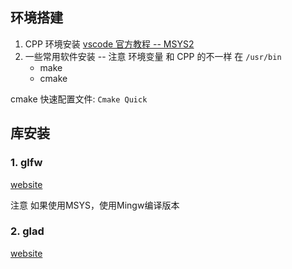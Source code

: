 ## 环境搭建

1. CPP 环境安装 [vscode 官方教程 -- MSYS2](https://code.visualstudio.com/docs/cpp/config-mingw)
2. 一些常用软件安装 -- 注意 环境变量 和 CPP 的不一样 在 `/usr/bin`
    - make 
    - cmake

cmake 快速配置文件: `Cmake Quick`

## 库安装

### 1. glfw

[website](https://www.glfw.org/download.html)

注意 如果使用MSYS，使用Mingw编译版本

### 2. glad

[website](https://glad.dav1d.de/)
